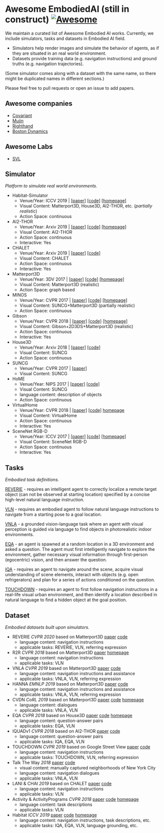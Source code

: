 # Awesome EmbodiedAI (still in construct) [![Awesome](https://awesome.re/badge.svg)](https://awesome.re)

We maintain a curated list of Awesome Embodied AI works. Currently, we include simulators, tasks and datasets in Embodied AI field. 
- Simulators help render images and simulate the behavior of agents, as if they are situated in an real world environment. 
- Datasets provide training data (e.g. navigation instructions) and ground truths (e.g. navigation trajectories). 

(Some simulator comes along with a dataset with the same name, so there might be duplicated names in different sections.)

Please feel free to pull requests or open an issue to add papers.

## Awesome companies

- [Covariant](https://covariant.ai/)
- [Mujin](https://www.mujin.co.jp/en/)
- [Righthand](https://www.righthandrobotics.com/)
- [Boston Dynamics](https://www.bostondynamics.com/)

## Awesome Labs

- [SVL](http://svl.stanford.edu/)

## Simulator

_Platform to simulate real world environments._

- Habitat-Simulator
  - Venue/Year: ICCV 2019 | [[paper]](https://arxiv.org/abs/1904.01201) [[code]](https://github.com/facebookresearch/habitat-sim) [[homepage]](https://aihabitat.org/)
  - Visual Content: Matterport3D, House3D, AI2-THOR, etc. (_partially realistic_)
  - Action Space: continuous
- AI2-THOR  
  - Venue/Year: Arxiv 2019 | [[paper]](https://arxiv.org/abs/1712.05474) [[code]](https://github.com/allenai/ai2thor) [[homepage]](https://ai2thor.allenai.org/)
  - Visual Content: AI2-THOR
  - Action Space: continuous
  - Interactive: Yes
- CHALET 
  - Venue/Year: Arxiv 2019 | [[paper]](https://arxiv.org/abs/1801.07357) [[code]](https://github.com/lil-lab/chalet)
  - Visual Content: CHALET
  - Action Space: continuous
  - Interactive: Yes
- Matterport3D 
  - Venue/Year: 3DV 2017 | [[paper]](https://arxiv.org/abs/1709.06158) [[code]](https://github.com/niessner/Matterport) [[homepage]](https://niessner.github.io/Matterport/) 
  - Visual Content: Matterport3D (realistic)
  - Action Space: graph based
- MINOS 
  - Venue/Year: CVPR 2017 | [[paper]](https://arxiv.org/abs/1712.03931) [[code]](https://github.com/minosworld/minos) [[homepage]](https://minosworld.github.io/)
  - Visual Content: SUNCG+Matterport3D (partially realistic)
  - Action Space: continuous
- Gibson 
  - Venue/Year: CVPR 2018 | [[paper]](https://arxiv.org/abs/1808.10654) [[code]](https://github.com/StanfordVL/GibsonEnv) [[homepage]](http://gibsonenv.stanford.edu/)
  - Visual Content: Gibson+2D3DS+Matterport3D (realistic)
  - Action Space: continuous
  - Interactive: Yes
- House3D 
  - Venue/Year: Arxiv 2018 | [[paper]](https://arxiv.org/abs/1801.02209) [[code]](https://github.com/facebookresearch/House3D)
  - Visual Content: SUNCG
  - Action Space: continuous
- SUNCG 
  - Venue/Year: CVPR 2017 | [[paper]](https://arxiv.org/abs/1611.08974) 
  - Visual Content: SUNCG
- HoME  
  - Venue/Year: NIPS 2017 | [[paper]](https://arxiv.org/abs/1711.11017) [[code]](https://github.com/ml-lab/home-platform)
  - Visual Content: SUNCG
  - language content: description of objects
  - Action Space: continuous
- VirtualHome  
  - Venue/Year: CVPR 2018 | [[paper]](https://arxiv.org/abs/1806.07011) [[code]](https://github.com/xavierpuigf/virtualhome) [homepage](http://virtual-home.org/) 
  - Visual Content: VirtualHome
  - Action Space: continuous
  - Interactive: Yes
- SceneNet RGB-D 
  - Venue/Year: ICCV 2017 | [[paper]](http://www.imperial.ac.uk/media/imperial-college/research-centres-and-groups/dyson-robotics-lab/jmccormac_etal_iccv2017.pdf) [[code]](https://github.com/jmccormac/pySceneNetRGBD) [[homepage]](https://robotvault.bitbucket.io/scenenet-rgbd.html)
  - Visual Content: SceneNet RGB-D
  - Action Space: continuous
  - Interactive: Yes

## Tasks

_Embodied task definitions._

[REVERIE](https://arxiv.org/abs/1904.10151) - requires an intelligent agent to correctly localize a remote target object (can not be observed at starting location) specified by a concise high-level natural language instruction.

[VLN](https://arxiv.org/abs/1711.07280) - requires an embodied agent to follow natural language instructions to navigate from a starting pose to a goal location.

[VNLA](https://arxiv.org/abs/1812.04155) - a grounded vision-language task where an agent with visual perception is guided via language to find objects in photorealistic indoor environments.

[EQA](https://arxiv.org/abs/1711.11543) - an agent is spawned at a random location in a 3D environment and asked a question. The agent must first intelligently navigate to explore the environment, gather necessary visual information through first-person (egocentric) vision, and then answer the question.

[IQA](https://arxiv.org/abs/1712.03316) - requires an agent to navigate around the scene, acquire visual understanding of scene elements, interact with objects (e.g. open refrigerators) and plan for a series of actions conditioned on the question.

[TOUCHDOWN](https://arxiv.org/abs/1811.12354) - requires an agent to first follow navigation instructions in a real-life visual urban environment, and then identify a location described in natural language to find a hidden object at the goal position.

## Dataset

_Embodied datasets built upon simulators._

- REVERIE _CVPR 2020_ based on Matterport3D [paper](https://arxiv.org/abs/1904.10151) [code](https://github.com/YuankaiQi/REVERIE) 
  - language content: navigation instructions
  - applicable tasks: REVERIE, VLN, referring expression
- R2R _CVPR 2018_ based on Matterport3D [paper](https://arxiv.org/abs/1711.07280) [homepage](https://bringmeaspoon.org/)
  - language content: navigation instructions
  - applicable tasks: VLN
- VNLA _CVPR 2019_ based on Matterport3D [paper](https://arxiv.org/abs/1812.04155) [code](https://github.com/debadeepta/vnla) 
  - language content: navigation instructions and assistance
  - applicable tasks: VNLA, VLN, referring expression
- HANNA _EMNLP 2019_ based on Matterport3D [paper](https://arxiv.org/abs/1909.01871) [code](https://github.com/khanhptnk/hanna)
  - language content: navigation instructions and assistance
  - applicable tasks: VNLA, VLN, referring expression
- CVDN _CoRL 2019_ based on Matterport3D [paper](https://arxiv.org/abs/1907.04957) [code](https://github.com/mmurray/cvdn/) [homepage](https://cvdn.dev/) 
  - language content: dialogues
  - applicable tasks: VNLA, VLN
- EQA _CVPR 2018_ based on House3D [paper](https://arxiv.org/abs/1711.11543) [code](https://github.com/facebookresearch/EmbodiedQA) [homepage](https://embodiedqa.org/)
  - language content: question-answer pairs
  - applicable tasks: EQA, VLN
- IQUADv1 _CVPR 2018_ based on AI2-THOR [paper](https://arxiv.org/abs/1712.03316) [code](https://github.com/danielgordon10/thor-iqa-cvpr-2018)
  - language content: question-answer pairs
  - applicable tasks: IQA, EQA, VLN
- TOUCHDOWN _CVPR 2019_ based on Google Street View [paper](https://arxiv.org/abs/1811.12354) [code](https://github.com/lil-lab/touchdown)
  - language content: navigation instructions
  - applicable tasks: TOUCHDOWN, VLN, referring expression
- Talk The Way _2018_ [paper](https://arxiv.org/abs/1807.03367) [code](https://github.com/facebookresearch/talkthewalk/)
  - visual content: manually captured neighborhoods of New York City
  - language content: navigation dialogues
  - applicable tasks: VNLA, VLN
- LANI & CHAI _2019_ based on CHALET [paper](https://arxiv.org/abs/1801.07357) [code](https://github.com/lil-lab/chalet)
  - language content: navigation instructions
  - applicable tasks: VLN
- Activity & ActivityPrograms _CVPR 2018_ [paper](https://arxiv.org/abs/1806.07011) [code](https://github.com/xavierpuigf/virtualhome) [homepage](http://virtual-home.org/) 
  - language content: task descriptions
  - applicable tasks: VLN
- Habitat _ICCV 2019_ [paper](https://arxiv.org/abs/1904.01201) [code](https://github.com/facebookresearch/habitat-sim) [homepage](https://aihabitat.org/) 
  - language content: navigation instructions, task descriptions, etc.
  - applicable tasks: IQA, EQA, VLN, language grounding, etc.
